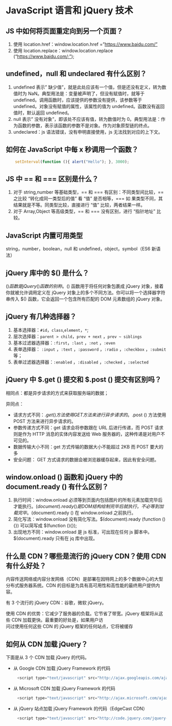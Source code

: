 JavaScript 语言和 jQuery 技术
========================

## JS 中如何将页面重定向到另一个页面？

1.  使用 location.href：window.location.href =”https://www.baidu.com/”
2.  使用 location.replace：window.location.replace (“https://www.baidu.com/;”);

## undefined，null 和 undeclared 有什么区别？

1.  undefined 表示” 缺少值”，就是此处应该有一个值，但是还没有定义，转为数值时为 NaN。典型用法是：变量被声明了，但没有赋值时，就等于 undefined。调用函数时，应该提供的参数没有提供，该参数等于 undefined。对象没有赋值的属性，该属性的值为 undefined。函数没有返回值时，默认返回 undefined。
2.  null 表示” 没有对象”，即该处不应该有值，转为数值时为 0。典型用法是：作为函数的参数，表示该函数的参数不是对象。作为对象原型链的终点。
3.  undeclared：js 语法错误，没有申明直接使用，js 无法找到对应的上下文。

## 如何在 JavaScript 中每 x 秒调用一个函数？

```javascript
	setInterval(function (){ alert("Hello"); }, 3000);
```

## JS 中 == 和 === 区别是什么？

1.  对于 string,number 等基础类型，== 和 === 有区别：不同类型间比较，== 之比较 “转化成同一类型后的值” 看 “值” 是否相等，=== 如 果类型不同，其结果就是不等。同类型比较，直接进行 “值” 比较，两者结果一样。
2.  对于 Array,Object 等高级类型，== 和 === 没有区别，进行 “指针地址” 比较。

## JavaScript 内置可用类型

string，number，boolean，null 和 undefined，object，symbol（ES6 新语法）

## jQuery 库中的 $() 是什么？

$() 函数是 jQuery () 函数的别称。$() 函数用于将任何对象包裹成 jQuery 对象，接着你就被允许调用定义在 jQuery 对象上的多个不同方法。你可以将一个选择器字符串传入 $() 函数，它会返回一个包含所有匹配的 DOM 元素数组的 jQuery 对象。

## jQuery 有几种选择器？

1.  基本选择器：`#id`，`class`,`element`，`*`;
2.  层次选择器：`parent > child`，`prev + next` ，`prev ~ siblings`
3.  基本过滤器选择器：`:first`，`:last` ，`:not` ，`:even`
4.  表单选择器： `:input` ，`:text` ，`:password` ，`:radio` ，`:checkbox` ，`:submit` 等；
5.  表单过滤器选择器：`:enabled` ，`:disabled` ，`:checked` ，`:selected`

## jQuery 中 $.get () 提交和 $.post () 提交有区别吗？

相同点：都是异步请求的方式来获取服务端的数据；

异同点：

*   请求方式不同：$.get () 方法使用 GET 方法来进行异步请求的。$.post () 方法使用 POST 方法来进行异步请求的。
*   参数传递方式不同：get 请求会将参数跟在 URL 后进行传递，而 POST 请求则是作为 HTTP 消息的实体内容发送给 Web 服务器的，这种传递是对用户不可见的。
*   数据传输大小不同：get 方式传输的数据大小不能超过 2KB 而 POST 要大的多
*   安全问题： GET 方式请求的数据会被浏览器缓存起来，因此有安全问题。

## window.onload () 函数和 jQuery 中的 document.ready () 有什么区别？

1.  执行时间：window.onload 必须等到页面内包括图片的所有元素加载完毕后才能执行。$(document).ready () 是 DOM 结构绘制完毕后就执行，不必等到加载完毕。$(document).ready () 在 window.onload 之前执行。
2.  简化写法：window.onload 没有简化写法。$(document).ready (function (){}) 可以简写成 $(function (){});
3.  出现地方不同：window.onload 是 js 标准，可出现在任何 js 脚本中。$(document).ready 只有在 jq 库中出现。

## 什么是 CDN？哪些是流行的 jQuery CDN？使用 CDN 有什么好处？

内容传送网络或内容分发网络（CDN）是部署在因特网上的多个数据中心的大型分布式服务器系统。CDN 的目标是为具有高可用性和高性能的最终用户提供内容。

有 3 个流行的 jQuery CDN：谷歌，微软 jQuery。

使用 CDN 的优势：它减少了服务器的负载。它节省了带宽。jQuery 框架将从这些 CDN 加载更快。最重要的好处是，如果用户访  
问过使用任何这些 CDN 的 jQuery 框架的任何站点，它将被缓存

## 如何从 CDN 加载 jQuery？

下面是从 3 个 CDN 加载 jQuery 的代码。

*   从 Google CDN 加载 jQuery Framework 的代码

```javascript
	 <script type="text/javascript" src="http://ajax.googleapis.com/ajax/libs/jquery/1.9.1/jquery.min.js"></script>
```

*   从 Microsoft CDN 加载 jQuery Framework 的代码

```javascript
	 <script type="text/javascript" src="http://ajax.microsoft.com/ajax/jquery/jquery-1.9.1.min.js"> </script>
```

*   从 jQuery 站点加载 jQuery Framework 的代码（EdgeCast CDN）

```javascript
	 <script type="text/javascript" src="http://code.jquery.com/jquery-1.9.1.min.js"></script>
```
